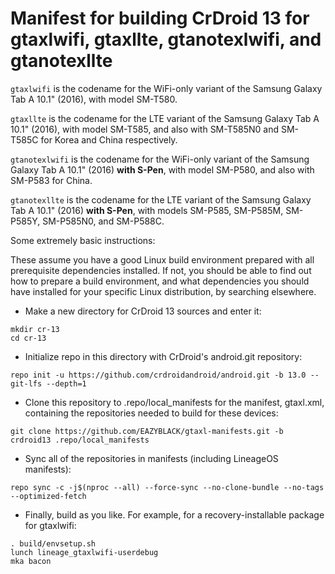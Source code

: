 # Manifest for building CrDroid 13 for gtaxlwifi, gtaxllte, gtanotexlwifi, and gtanotexllte

`gtaxlwifi` is the codename for the WiFi-only variant of the Samsung Galaxy Tab A 10.1" (2016), with model SM-T580.

`gtaxllte` is the codename for the LTE variant of the Samsung Galaxy Tab A 10.1" (2016), with model SM-T585, and also with SM-T585N0 and SM-T585C for Korea and China respectively.

`gtanotexlwifi` is the codename for the WiFi-only variant of the Samsung Galaxy Tab A 10.1" (2016) **with S-Pen**, with model SM-P580, and also with SM-P583 for China.

`gtanotexllte` is the codename for the LTE variant of the Samsung Galaxy Tab A 10.1" (2016) **with S-Pen**, with models SM-P585, SM-P585M, SM-P585Y, SM-P585N0, and SM-P588C.

Some extremely basic instructions:

These assume you have a good Linux build environment prepared with all prerequisite dependencies installed. If not, you should be able to find out how to prepare a build environment, and what dependencies you should have installed for your specific Linux distribution, by searching elsewhere.

- Make a new directory for CrDroid 13 sources and enter it:
```
mkdir cr-13
cd cr-13
```

- Initialize repo in this directory with CrDroid's android.git repository:
```
repo init -u https://github.com/crdroidandroid/android.git -b 13.0 --git-lfs --depth=1

```

- Clone this repository to .repo/local_manifests for the manifest, gtaxl.xml, containing the repositories needed to build for these devices:
```
git clone https://github.com/EAZYBLACK/gtaxl-manifests.git -b crdroid13 .repo/local_manifests
```

- Sync all of the repositories in manifests (including LineageOS manifests):
```
repo sync -c -j$(nproc --all) --force-sync --no-clone-bundle --no-tags --optimized-fetch
```

- Finally, build as you like. For example, for a recovery-installable package for gtaxlwifi:
```
. build/envsetup.sh
lunch lineage_gtaxlwifi-userdebug
mka bacon
```
